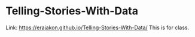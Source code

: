 # Telling-Stories-With-Data
Link: https://erajakon.github.io/Telling-Stories-With-Data/
This is for class.
